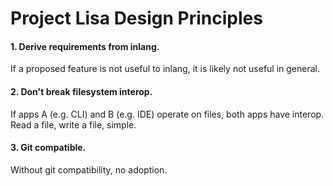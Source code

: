 # Project Lisa Design Principles

#### 1. Derive requirements from inlang.

If a proposed feature is not useful to inlang, it is likely not useful in general.

#### 2. Don't break filesystem interop. 

If apps A (e.g. CLI) and B (e.g. IDE) operate on files, both apps have interop. Read a file, write a file, simple. 

#### 3. Git compatible.

Without git compatibility, no adoption. 
